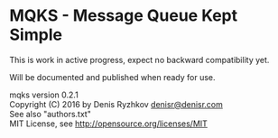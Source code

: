 MQKS - Message Queue Kept Simple
================================

This is work in active progress, expect no backward compatibility yet.

Will be documented and published when ready for use.

mqks version 0.2.1  
Copyright (C) 2016 by Denis Ryzhkov <denisr@denisr.com>  
See also "authors.txt"  
MIT License, see http://opensource.org/licenses/MIT
